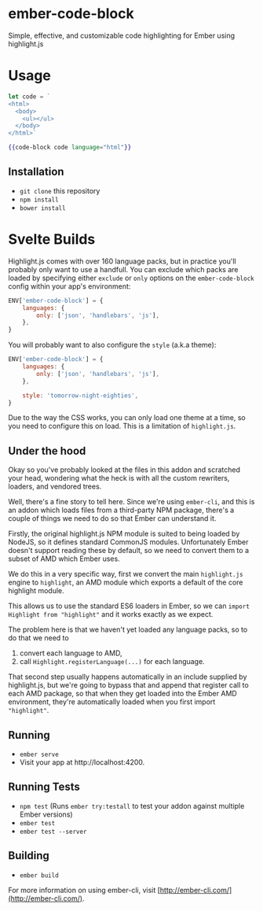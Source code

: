 # ember-code-block

Simple, effective, and customizable code highlighting for Ember using highlight.js

# Usage

```js
let code = `
<html>
  <body>
    <ul></ul>
  </body>
</html>`
```

```hbs
{{code-block code language="html"}}
```

## Installation

* `git clone` this repository
* `npm install`
* `bower install`

# Svelte Builds

Highlight.js comes with over 160 language packs, but in practice you'll probably
only want to use a handfull. You can exclude which packs are loaded by specifying
either `exclude` or `only` options on the `ember-code-block` config within your
app's environment:

```js
ENV['ember-code-block'] = {
	languages: {
		only: ['json', 'handlebars', 'js'],
	},
}
```

You will probably want to also configure the `style` (a.k.a theme):

```js
ENV['ember-code-block'] = {
	languages: {
		only: ['json', 'handlebars', 'js'],
	},

	style: 'tomorrow-night-eighties',
}
```

Due to the way the CSS works, you can only load one theme at a time, so you need
to configure this on load. This is a limitation of `highlight.js`.

## Under the hood

Okay so you've probably looked at the files in this addon and scratched your head,
wondering what the heck is with all the custom rewriters, loaders, and vendored
trees.

Well, there's a fine story to tell here. Since we're using `ember-cli`, and this
is an addon which loads files from a third-party NPM package, there's a couple of
things we need to do so that Ember can understand it.

Firstly, the original highlight.js NPM module is suited to being loaded by NodeJS,
so it defines standard CommonJS modules. Unfortunately Ember doesn't support reading
these by default, so we need to convert them to a subset of AMD which Ember uses.

We do this in a very specific way, first we convert the main `highlight.js` engine
to `highlight`, an AMD module which exports a default of the core highlight module.

This allows us to use the standard ES6 loaders in Ember, so we can `import Highlight from "highlight"`
and it works exactly as we expect.

The problem here is that we haven't yet loaded any language packs, so to do that
we need to

1. convert each language to AMD,
2. call `Highlight.registerLanguage(...)` for each language.

That second step usually happens automatically in an include supplied by highlight.js,
but we're going to bypass that and append that register call to each AMD package,
so that when they get loaded into the Ember AMD environment, they're automatically
loaded when you first import `"highlight"`.

## Running

* `ember serve`
* Visit your app at http://localhost:4200.

## Running Tests

* `npm test` (Runs `ember try:testall` to test your addon against multiple Ember versions)
* `ember test`
* `ember test --server`

## Building

* `ember build`

For more information on using ember-cli, visit [http://ember-cli.com/](http://ember-cli.com/).
